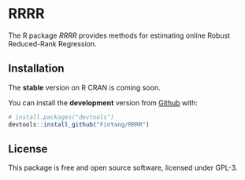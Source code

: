 
<!-- README.md is generated from README.Rmd. Please edit that file -->

# RRRR

The R package *RRRR* provides methods for estimating online Robust
Reduced-Rank Regression.

## Installation

The **stable** version on R CRAN is coming soon.

You can install the **development** version from
[Github](https://github.com/FinYang/RRRR) with:

``` r
# install.packages("devtools")
devtools::install_github("FinYang/RRRR")
```

## License

This package is free and open source software, licensed under GPL-3.
